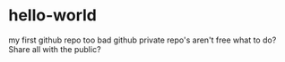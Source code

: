 # hello-world
my first github repo
too bad github private repo's aren't free
what to do? Share all with the public?
